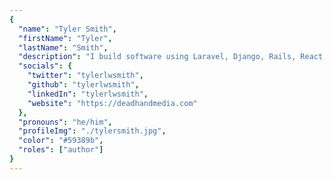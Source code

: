 ```yaml
---
{
  "name": "Tyler Smith",
  "firstName": "Tyler",
  "lastName": "Smith",
  "description": "I build software using Laravel, Django, Rails, React, Alpine, Node, Go, Docker, and a lot of duct tape.",
  "socials": {
    "twitter": "tylerlwsmith",
    "github": "tylerlwsmith",
    "linkedIn": "tylerlwsmith",
    "website": "https://deadhandmedia.com"
  },
  "pronouns": "he/him",
  "profileImg": "./tylersmith.jpg",
  "color": "#59389b",
  "roles": ["author"]
}
---
```


